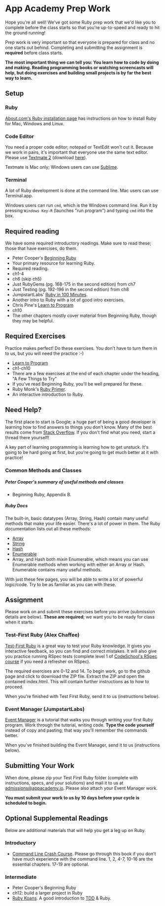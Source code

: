 # App Academy Prep Work

Hope you're all well! We've got some Ruby prep work that we'd like you
to complete before the class starts so that you're up-to-speed and
ready to hit the ground running!

Prep work is very important so that everyone is prepared for class and
no one starts out behind. Completing and submitting the assignment is
**required** before class starts.

__The most important thing we can tell you: You learn how to code by doing and
making. Reading programming books or watching screencasts will help, but doing
exercises and building small projects is by far the best way to learn.__

## Setup

### Ruby

[About.com's Ruby installation page][about-ruby-install] has instructions on
how to install Ruby for Mac, Windows and Linux.

[about-ruby-install]: http://ruby.about.com/od/tutorials/a/installruby.htm

### Code Editor

You need a proper code editor; notepad or TextEdit won't cut
it. Because we work in pairs, it's important that everyone use the
same text editor. Please use [Textmate 2][textmate-github] (download
[here][textmate-download]).

Textmate is Mac only; Windows users can use [Sublime][sublime].

[textmate-github]: https://github.com/textmate/textmate
[textmate-download]: https://api.textmate.org/downloads/beta
[sublime]: http://www.sublimetext.com/

### Terminal

A lot of Ruby development is done at the command line. Mac users can
use Terminal.app.

Windows users can run `cmd`, which is the Windows command line. Run it
by pressing `Windows Key-R` (launches "run program") and typing `cmd`
into the box.

## Required reading

We have some required introductory readings. Make sure to read these;
those that have exercises, do them.

* Peter Cooper's [Beginning Ruby](http://beginningruby.org/)
 * Your primary resource for learning Ruby.
 * Required reading.
 * ch1-4
 * ch6 (skip ch5)
 * Just RubyGems (pg. 168-175 in the second edition) from ch7
 * Just Testing (pg. 192-196 in the second edition) from ch8
* JumpstartLabs'
  [Ruby in 100 Minutes](http://tutorials.jumpstartlab.com/projects/ruby_in_100_minutes.html).
 * Another intro to Ruby with a lot of good intro exercises.
* Chris Pine's [Learn to Program][pine-amazon]
 * ch10
 * The other chapters mostly cover material from Beginning Ruby,
   though they may be helpful.

[pine-amazon]: http://www.amazon.com/Program-Second-Edition-Facets-Series/dp/1934356360/ref=sr_1_1?ie=UTF8&qid=1363458523&sr=8-1&keywords=learn+to+program

## Required Exercises

Practice makes perfect! Do these exercises. You don't have to turn
them in to us, but you will need the practice :-)

* [Learn to Program][pine-amazon]
 * ch1-ch10
 * There are a few exercises at the end of each chapter under the heading, "A Few Things to Try"
 * If you've read Beginning Ruby, you'll be well prepared for these.
* Ruby Monk's [Ruby Primer](http://rubymonk.com/learning/books/1).
 * An interactive introduction to Ruby.

[pine-amazon]: http://www.amazon.com/Program-Second-Edition-Facets-Series/dp/1934356360/ref=sr_1_1?ie=UTF8&qid=1363458523&sr=8-1&keywords=learn+to+program

## Need Help?

The first place to start is Google; a huge part of being a good
developer is learning how to find answers to things you don't
know. Many of the best results come from
[Stack Overflow](http://stackoverflow.com). If you don't find what you
need, start a thread there yourself!

A key part of learning programming is learning how to get unstuck. It's going
to be hard going at first, but you're going to get much better at it with
practice!

### Common Methods and Classes

##### Peter Cooper's summary of useful methods and classes

* Beginning Ruby, Appendix B.

##### Ruby Docs

The built-in, basic datatypes (Array, String, Hash) contain many
useful methods that make your life easier. There's a lot of power in
them. The Ruby documentation lists out all these methods:

*  [Array](http://www.ruby-doc.org/core-1.9.3/Array.html)
*  [String](http://www.ruby-doc.org/core-1.9.3/String.html)
*  [Hash](http://www.ruby-doc.org/core-1.9.3/Hash.html)
*  [Enumerable](http://www.ruby-doc.org/core-1.9.3/Enumerable.html)
 * Array, and Hash both _mixin_ Enumerable, which means you can use
   Enumerable methods when working with either an Array or
   Hash. Enumerable contains many useful methods.

With just these few pages, you will be able to write a lot of powerful
logic/code. Try to be as familiar as you can with these.

## Assignment

Please work on and submit these exercises before you arrive
(submission details are below). **These are required**; we want you to
be ready for class when it starts.

### Test-First Ruby (Alex Chaffee)

[Test-First Ruby](https://github.com/alexch/learn_ruby) is a great way to test
your Ruby knowledge. It gives you interactive feedback, so you can find and
correct mistakes. It will also give you practice running RSpec tests (complete
level 1 of [CodeSchool's RSpec course](http://rspec.codeschool.com/levels/1)
if you need a refresher on RSpec).

The required exercises are 0-12 and 14. To begin work, go to the github
page and click to download the ZIP file. Extract the ZIP and open the
contained index.html. This will contain further instructions as to how to
proceed.

When you're finished with Test First Ruby, send it to us (instructions
below).

### Event Manager (JumpstartLabs)

[Event Manager](http://tutorials.jumpstartlab.com/projects/eventmanager.html)
is a tutorial that walks you through writing your first Ruby
program. Work through the tutorial, writing code. **Type the code
yourself** instead of copy and pasting; that way you'll remember the
commands better.

When you've finished building the Event Manager, send it to us
(instructions below).

## Submitting Your Work

When done, please zip your Test First Ruby folder (complete with
instructions, specs, and your solutions) and mail it to us at
[admissions@appacademy.io](mailto:admissions@appacademy.io). Please
also attach your Event Manager work.

**You must submit your work to us by 10 days before your cycle is
  scheduled to begin.**

## Optional Supplemental Readings

Below are additional materials that will help you get a leg up on Ruby.

### Introductory

* [Command Line Crash Course](http://cli.learncodethehardway.org/book/).
  Please go through this book if you don't have much experience with the
  command line. 1, 2, 4-7, 10-16 are the essential chapters. 17-19 are
  optional.

### Intermediate

* Peter Cooper's Beginning Ruby
 * ch12: build a larger project in Ruby
* [Ruby Koans](http://www.rubykoans.com/). A good introduction to
  [TDD](http://en.wikipedia.org/wiki/Test-driven_development) & Ruby.
